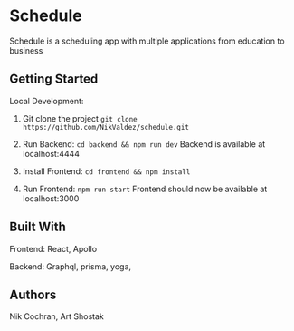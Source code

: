 # Schedule

Schedule is a scheduling app with multiple applications from education to business

## Getting Started

Local Development:

1. Git clone the project
   `git clone https://github.com/NikValdez/schedule.git`

2. Run Backend:
   `cd backend && npm run dev`
   Backend is available at localhost:4444

3. Install Frontend:
   `cd frontend && npm install`

4. Run Frontend:
   `npm run start`
   Frontend should now be available at localhost:3000

## Built With

Frontend:
React, Apollo

Backend:
Graphql, prisma, yoga,

## Authors

Nik Cochran, Art Shostak
